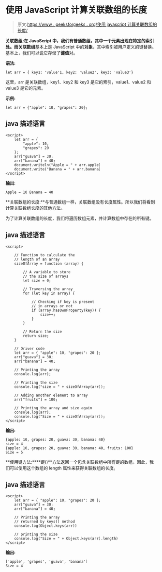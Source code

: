 # 使用 JavaScript 计算关联数组的长度

> 原文:[https://www . geeksforgeeks . org/使用 javascript 计算关联数组的长度/](https://www.geeksforgeeks.org/calculate-the-length-of-an-associative-array-using-javascript/)

**关联数组:**在 JavaScript 中，我们有普通数组，其中一个元素出现在特定的索引处。而**关联数组**基本上是 JavaScript 中的**对象**，其中索引被用户定义的键替换。基本上，我们可以说它存储了**键值**对。

**语法:**

```
let arr = { key1: 'value'1, key2: 'value2', key3: 'value3'}
```

这里，arr 是关联数组，key1、key2 和 key3 是它的索引，value1、value2 和 value3 是它的元素。

**示例:**

```
let arr = {"apple": 10, "grapes": 20};
```

## java 描述语言

```
<script>
    let arr = {
        "apple": 10,
        "grapes": 20
    };
    arr["guava"] = 30;
    arr["banana"] = 40;
    document.writeln("Apple = " + arr.apple)
    document.write("Banana = " + arr.banana)
</script>
```

**输出:**

```
Apple = 10 Banana = 40
```

**关联数组的长度:**与普通数组一样，关联数组没有长度属性。所以我们将看到计算关联数组长度的其他方法。

为了计算关联数组的长度，我们将遍历数组元素，并计算数组中存在的所有键。

## java 描述语言

```
<script>

    // Function to calculate the
    // length of an array
    sizeOfArray = function (array) {

        // A variable to store
        // the size of arrays
        let size = 0;

        // Traversing the array
        for (let key in array) {

            // Checking if key is present
            // in arrays or not
            if (array.hasOwnProperty(key)) {
                size++;
            }
        }

        // Return the size
        return size;
    }

    // Driver code
    let arr = { "apple": 10, "grapes": 20 };
    arr["guava"] = 30;
    arr["banana"] = 40;

    // Printing the array
    console.log(arr);

    // Printing the size
    console.log("size = " + sizeOfArray(arr));

    // Adding another element to array
    arr["fruits"] = 100;

    // Printing the array and size again
    console.log(arr);
    console.log("Size = " + sizeOfArray(arr));
</script>
```

**输出:**

```
{apple: 10, grapes: 20, guava: 30, banana: 40}
size = 4
{apple: 10, grapes: 20, guava: 30, banana: 40, fruits: 100}
Size = 5
```

**使用键方法:****键()**方法返回一个包含关联数组中所有键的数组。因此，我们可以使用这个数组的 length 属性来获得关联数组的长度。

## java 描述语言

```
<script>
    let arr = { "apple": 10, "grapes": 20 };
    arr["guava"] = 30;
    arr["banana"] = 40;

    // Printing the array
    // returned by keys() method
    console.log(Object.keys(arr))

    // printing the size
    console.log("Size = " + Object.keys(arr).length)
</script>
```

**输出:**

```
['apple', 'grapes', 'guava', 'banana']
Size = 4
```